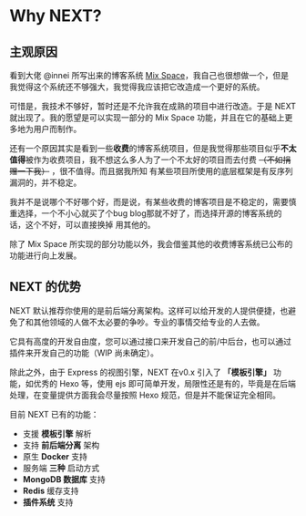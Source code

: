 # Why NEXT?

## 主观原因

看到大佬 @innei 所写出来的博客系统 [Mix Space](https://github.com/mx-space/)，我自己也很想做一个，但是我觉得这个系统还不够强大，我觉得我应该把它改造成一个更好的系统。

可惜是，我技术不够好，暂时还是不允许我在成熟的项目中进行改造。于是 NEXT 就出现了。我的愿望是可以实现一部分的 Mix Space 功能，并且在它的基础上更多地为用户而制作。

还有一个原因其实是看到一些**收费**的博客系统项目，但是我觉得那些项目似乎**不太值得**被作为收费项目，我不想这么多人为了一个不太好的项目而去付费 ~~（不如捐赠一下我）~~ ，很不值得。而且据我所知 有某些项目所使用的底层框架是有反序列漏洞的，并不稳定。

我并不是说哪个不好哪个好，而是说，有某些收费的博客项目是不稳定的，需要慎重选择，一个不小心就买了个bug blog那就不好了，而选择开源的博客系统的话，这个不好，可以直接换掉 用其他的。

除了 Mix Space 所实现的部分功能以外，我会借鉴其他的收费博客系统已公布的功能进行向上发展。

## NEXT 的优势

NEXT 默认推荐你使用的是前后端分离架构。这样可以给开发的人提供便捷，也避免了和其他领域的人做不太必要的争吵。专业的事情交给专业的人去做。

它具有高度的开发自由度，您可以通过接口来开发自己的前/中后台，也可以通过插件来开发自己的功能（WIP 尚未确定）。

除此之外，由于 Express 的视图引擎，NEXT 在v0.x 引入了  **「模板引擎」** 功能，如优秀的 Hexo 等，使用 ejs 即可简单开发，局限性还是有的，毕竟是在后端处理，在变量提供方面我会尽量按照 Hexo 规范，但是并不能保证完全相同。

目前 NEXT 已有的功能：

- 支援 **模板引擎** 解析
- 支持 **前后端分离** 架构
- 原生 **Docker** 支持
- 服务端 **三种** 启动方式
- **MongoDB 数据库** 支持
- **Redis** 缓存支持
- **插件系统** 支持
